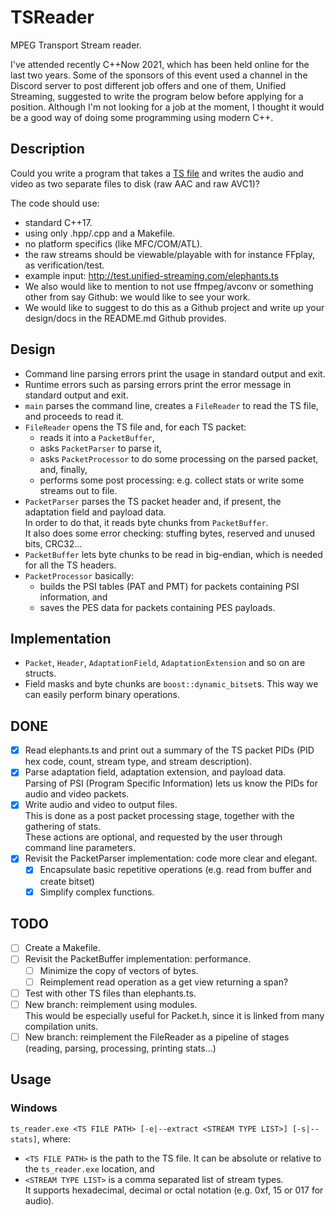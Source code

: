 # TSReader
MPEG Transport Stream reader.

I've attended recently C\+\+Now 2021, which has been held online for the last two years.
Some of the sponsors of this event used a channel in the Discord server to post different job offers and one of them, Unified Streaming, suggested to write the program below before applying for a position.
Although I'm not looking for a job at the moment, I thought it would be a good way of doing some programming using modern C\+\+.

## Description

Could you write a program that takes a [TS file](http://en.wikipedia.org/wiki/MPEG_transport_stream) and writes the audio and video as two separate files to disk (raw AAC and raw AVC1)?

The code should use:
- standard C\+\+17.
- using only .hpp/.cpp and a Makefile.
- no platform specifics (like MFC/COM/ATL).
- the raw streams should be viewable/playable with for instance FFplay, as verification/test.
- example input: http://test.unified-streaming.com/elephants.ts
- We also would like to mention to not use ffmpeg/avconv or something other from say Github: we would like to see your work.
- We would like to suggest to do this as a Github project and write up your design/docs in the README.md Github provides.

## Design

- Command line parsing errors print the usage in standard output and exit.
- Runtime errors such as parsing errors print the error message in standard output and exit.
- `main` parses the command line, creates a `FileReader` to read the TS file, and proceeds to read it.
- `FileReader` opens the TS file and, for each TS packet:
  - reads it into a `PacketBuffer`,
  - asks `PacketParser` to parse it,
  - asks `PacketProcessor` to do some processing on the parsed packet, and, finally,
  - performs some post processing: e.g. collect stats or write some streams out to file.
- `PacketParser` parses the TS packet header and, if present, the adaptation field and payload data.<br/>
    In order to do that, it reads byte chunks from `PacketBuffer`.<br/>
    It also does some error checking: stuffing bytes, reserved and unused bits, CRC32...
- `PacketBuffer` lets byte chunks to be read in big-endian, which is needed for all the TS headers.
- `PacketProcessor` basically:
  - builds the PSI tables (PAT and PMT) for packets containing PSI information, and
  - saves the PES data for packets containing PES payloads.

## Implementation

- `Packet`, `Header`, `AdaptationField`, `AdaptationExtension` and so on are structs.
- Field masks and byte chunks are `boost::dynamic_bitset`s. This way we can easily perform binary operations.

## DONE

- [X] Read elephants.ts and print out a summary of the TS packet PIDs (PID hex code, count, stream type, and stream description).
- [X] Parse adaptation field, adaptation extension, and payload data.<br/>
    Parsing of PSI (Program Specific Information) lets us know the PIDs for audio and video packets.
- [X] Write audio and video to output files.<br/>
    This is done as a post packet processing stage, together with the gathering of stats.<br/>
    These actions are optional, and requested by the user through command line parameters.
- [X] Revisit the PacketParser implementation: code more clear and elegant.
  - [X] Encapsulate basic repetitive operations (e.g. read from buffer and create bitset)
  - [X] Simplify complex functions.

## TODO

- [ ] Create a Makefile.
- [ ] Revisit the PacketBuffer implementation: performance.
  - [ ] Minimize the copy of vectors of bytes.
  - [ ] Reimplement read operation as a get view returning a span?
- [ ] Test with other TS files than elephants.ts.
- [ ] New branch: reimplement using modules.<br/>
    This would be especially useful for Packet.h, since it is linked from many compilation units.
- [ ] New branch: reimplement the FileReader as a pipeline of stages (reading, parsing, processing, printing stats...)

## Usage

### Windows

`ts_reader.exe <TS FILE PATH> [-e|--extract <STREAM TYPE LIST>] [-s|--stats]`, where:<br/>
- `<TS FILE PATH>` is the path to the TS file. It can be absolute or relative to the `ts_reader.exe` location, and
- `<STREAM TYPE LIST>` is a comma separated list of stream types.<br/>
    It supports hexadecimal, decimal or octal notation (e.g. 0xf, 15 or 017 for audio).
